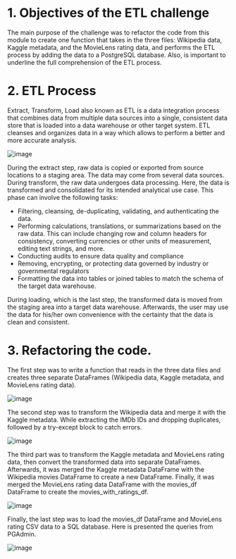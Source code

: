 # 1. Objectives of the ETL challenge

The main purpose of the challenge was to refactor the code from this module to create one function that takes in the three files: Wikipedia data, Kaggle metadata, and the MovieLens rating data, and performs the ETL process by adding the data to a PostgreSQL database. Also, is important to underline the full comprehension of the ETL process. 

# 2.	ETL Process
Extract, Transform, Load also known as ETL is a data integration process that combines data from multiple data sources into a single, consistent data store that is loaded into a data warehouse or other target system. ETL cleanses and organizes data in a way which allows to perform a better and more accurate analysis.
 
![image](https://user-images.githubusercontent.com/95872614/155825130-67acada5-b3b2-42fe-8d10-cd6ae04559b7.png)

During the extract step, raw data is copied or exported from source locations to a staging area. The data may come from several data sources. 
During transform, the raw data undergoes data processing. Here, the data is transformed and consolidated for its intended analytical use case. This phase can involve the following tasks:

-	Filtering, cleansing, de-duplicating, validating, and authenticating the data.
-	Performing calculations, translations, or summarizations based on the raw data. This can  include changing row and column headers for consistency, converting currencies or other units of measurement, editing text strings, and more.
-	Conducting audits to ensure data quality and compliance
-	Removing, encrypting, or protecting data governed by industry or governmental regulators
-	Formatting the data into tables or joined tables to match the schema of the target data warehouse.

During loading, which is the last step, the transformed data is moved from the staging area into a target data warehouse. Afterwards, the user may use the data for his/her own convenience with the certainty that the data is clean and consistent. 

# 3.	Refactoring the code.
The first step was to write a function that reads in the three data files and creates three separate DataFrames (Wikipedia data, Kaggle metadata, and MovieLens rating data).
 
![image](https://user-images.githubusercontent.com/95872614/155825171-d619f4fd-d75b-4403-b00a-c5cdd45747b7.png)

The second step was to transform the Wikipedia data and merge it with the Kaggle metadata. While extracting the IMDb IDs and dropping duplicates, followed by a try-except block to catch errors.
 
![image](https://user-images.githubusercontent.com/95872614/155825144-5be0ba44-b21e-48b0-994d-a2928b024184.png)

The third part was to transform the Kaggle metadata and MovieLens rating data, then convert the transformed data into separate DataFrames. Afterwards, it was merged the Kaggle metadata DataFrame with the Wikipedia movies DataFrame to create a new DataFrame. Finally, it was merged the MovieLens rating data DataFrame with the movies_df DataFrame to create the movies_with_ratings_df.
 
![image](https://user-images.githubusercontent.com/95872614/155825150-d2c8e648-4387-48ac-bb7b-79774c05aada.png)

Finally, the last step was to load the movies_df DataFrame and MovieLens rating CSV data to a SQL database. Here is presented the queries from PGAdmin.

![image](https://user-images.githubusercontent.com/95872614/155827374-66382b30-00a4-485e-9bb6-989f6f8a71fd.png)


 

